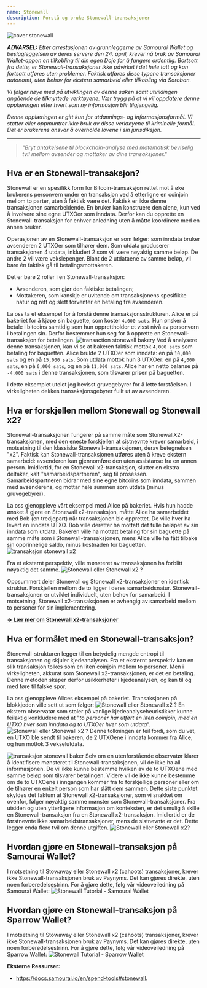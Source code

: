 ```yaml
---
name: Stonewall
description: Forstå og bruke Stonewall-transaksjoner
---
```

![cover stonewall](assets/cover.webp)

***ADVARSEL:** Etter arrestasjonen av grunnleggerne av Samourai Wallet og beslagleggelsen av deres servere den 24. april, krever nå bruk av Samourai Wallet-appen en tilkobling til din egen Dojo for å fungere ordentlig. Bortsett fra dette, er Stonewall-transaksjoner ikke påvirket i det hele tatt og kan fortsatt utføres uten problemer. Faktisk utføres disse typene transaksjoner autonomt, uten behov for ekstern samarbeid eller tilkobling via Soroban.*

_Vi følger nøye med på utviklingen av denne saken samt utviklingen angående de tilknyttede verktøyene. Vær trygg på at vi vil oppdatere denne opplæringen etter hvert som ny informasjon blir tilgjengelig._

_Denne opplæringen er gitt kun for utdannings- og informasjonsformål. Vi støtter eller oppmuntrer ikke bruk av disse verktøyene til kriminelle formål. Det er brukerens ansvar å overholde lovene i sin jurisdiksjon._

---

> *"Bryt antakelsene til blockchain-analyse med matematisk beviselig tvil mellom avsender og mottaker av dine transaksjoner."*

## Hva er en Stonewall-transaksjon?
Stonewall er en spesifikk form for Bitcoin-transaksjon rettet mot å øke brukerens personvern under en transaksjon ved å etterligne en coinjoin mellom to parter, uten å faktisk være det. Faktisk er ikke denne transaksjonen samarbeidende. En bruker kan konstruere den alene, kun ved å involvere sine egne UTXOer som inndata. Derfor kan du opprette en Stonewall-transaksjon for enhver anledning uten å måtte koordinere med en annen bruker.

Operasjonen av en Stonewall-transaksjon er som følger: som inndata bruker avsenderen 2 UTXOer som tilhører dem. Som utdata produserer transaksjonen 4 utdata, inkludert 2 som vil være nøyaktig samme beløp. De andre 2 vil være vekslepenger. Blant de 2 utdataene av samme beløp, vil bare én faktisk gå til betalingsmottakeren.

Det er bare 2 roller i en Stonewall-transaksjon:
- Avsenderen, som gjør den faktiske betalingen;
- Mottakeren, som kanskje er uvitende om transaksjonens spesifikke natur og rett og slett forventer en betaling fra avsenderen.

La oss ta et eksempel for å forstå denne transaksjonsstrukturen. Alice er på bakeriet for å kjøpe sin baguette, som koster `4,000 sats`. Hun ønsker å betale i bitcoins samtidig som hun opprettholder et visst nivå av personvern i betalingen sin. Derfor bestemmer hun seg for å opprette en Stonewall-transaksjon for betalingen.
![transaction stonewall bakery](assets/en/1.webp)
Ved å analysere denne transaksjonen, kan vi se at bakeren faktisk mottok `4,000 sats` som betaling for baguetten. Alice brukte 2 UTXOer som inndata: en på `10,000 sats` og en på `15,000 sats`. Som utdata mottok hun 3 UTXOer: en på `4,000 sats`, en på `6,000 sats`, og en på `11,000 sats`. Alice har en netto balanse på `-4,000 sats` i denne transaksjonen, som tilsvarer prisen på baguetten.

I dette eksemplet utelot jeg bevisst gruvegebyrer for å lette forståelsen. I virkeligheten dekkes transaksjonsgebyrer fullt ut av avsenderen.

## Hva er forskjellen mellom Stonewall og Stonewall x2?
Stonewall-transaksjonen fungerer på samme måte som StonewallX2-transaksjonen, med den eneste forskjellen at sistnevnte krever samarbeid, i motsetning til den klassiske Stonewall-transaksjonen, derav betegnelsen "x2". Faktisk kan Stonewall-transaksjonen utføres uten å kreve ekstern samarbeid: avsenderen kan gjennomføre den uten assistanse fra en annen person. Imidlertid, for en Stonewall x2-transaksjon, slutter en ekstra deltaker, kalt "samarbeidspartneren", seg til prosessen. Samarbeidspartneren bidrar med sine egne bitcoins som inndata, sammen med avsenderens, og mottar hele summen som utdata (minus gruvegebyrer).

La oss gjenoppleve vårt eksempel med Alice på bakeriet. Hvis hun hadde ønsket å gjøre en Stonewall x2-transaksjon, måtte Alice ha samarbeidet med Bob (en tredjepart) når transaksjonen ble opprettet. De ville hver ha levert en inndata UTXO. Bob ville deretter ha mottatt det fulle beløpet av sin inndata som utdata. Bakeren ville ha mottatt betaling for sin baguette på samme måte som i Stonewall-transaksjonen, mens Alice ville ha fått tilbake sin opprinnelige saldo, minus kostnaden for baguetten.
![transaksjon stonewall x2](assets/en/2.webp)

Fra et eksternt perspektiv, ville mønsteret av transaksjonen ha forblitt nøyaktig det samme.
![Stonewall eller Stonewall x2 ?](assets/en/3.webp)

Oppsummert deler Stonewall og Stonewall x2-transaksjoner en identisk struktur. Forskjellen mellom de to ligger i deres samarbeidsnatur. Stonewall-transaksjonen er utviklet individuelt, uten behov for samarbeid. I motsetning, Stonewall x2-transaksjonen er avhengig av samarbeid mellom to personer for sin implementering.

[**-> Lær mer om Stonewall x2-transaksjoner**](https://planb.network/tutorials/privacy/stonewall-x2)

## Hva er formålet med en Stonewall-transaksjon?
Stonewall-strukturen legger til en betydelig mengde entropi til transaksjonen og skjuler kjedeanalysen. Fra et eksternt perspektiv kan en slik transaksjon tolkes som en liten coinjoin mellom to personer. Men i virkeligheten, akkurat som Stonewall x2-transaksjonen, er det en betaling. Denne metoden skaper derfor usikkerheter i kjedeanalysen, og kan til og med føre til falske spor.

La oss gjenoppleve Alices eksempel på bakeriet. Transaksjonen på blokkjeden ville sett ut som følger:
![Stonewall eller Stonewall x2 ?](assets/en/4.webp)
En ekstern observatør som stoler på vanlige kjedeanalyseheuristikker kunne feilaktig konkludere med at "*to personer har utført en liten coinjoin, med én UTXO hver som inndata og to UTXOer hver som utdata*".
![Stonewall eller Stonewall x2 ?](assets/en/5.webp)
Denne tolkningen er feil fordi, som du vet, en UTXO ble sendt til bakeren, de 2 UTXOene i inndata kommer fra Alice, og hun mottok 3 vekselutdata.

![transaksjon stonewall baker](assets/en/1.webp)
Selv om en utenforstående observatør klarer å identifisere mønsteret til Stonewall-transaksjonen, vil de ikke ha all informasjonen. De vil ikke kunne bestemme hvilken av de to UTXOene med samme beløp som tilsvarer betalingen. Videre vil de ikke kunne bestemme om de to UTXOene i inngangen kommer fra to forskjellige personer eller om de tilhører en enkelt person som har slått dem sammen. Dette siste punktet skyldes det faktum at Stonewall x2-transaksjoner, som vi snakket om ovenfor, følger nøyaktig samme mønster som Stonewall-transaksjoner. Fra utsiden og uten ytterligere informasjon om konteksten, er det umulig å skille en Stonewall-transaksjon fra en Stonewall x2-transaksjon. Imidlertid er de førstnevnte ikke samarbeidstransaksjoner, mens de sistnevnte er det. Dette legger enda flere tvil om denne utgiften.
![Stonewall eller Stonewall x2?](assets/en/3.webp)
## Hvordan gjøre en Stonewall-transaksjon på Samourai Wallet?
I motsetning til Stowaway eller Stonewall x2 (cahoots) transaksjoner, krever ikke Stonewall-transaksjonen bruk av Paynyms. Det kan gjøres direkte, uten noen forberedelsestrinn. For å gjøre dette, følg vår videoveiledning på Samourai Wallet:
![Stonewall Tutorial - Samourai Wallet](https://youtu.be/mlRtZvWGuk0?si=e_lSKJLvybWUna1j)

## Hvordan gjøre en Stonewall-transaksjon på Sparrow Wallet?
I motsetning til Stowaway eller Stonewall x2 (cahoots) transaksjoner, krever ikke Stonewall-transaksjonen bruk av Paynyms. Det kan gjøres direkte, uten noen forberedelsestrinn. For å gjøre dette, følg vår videoveiledning på Sparrow Wallet:
![Stonewall Tutorial - Sparrow Wallet](https://youtu.be/su89ljkV_OI?si=1jNaSJGvECUYe6Or)


**Eksterne Ressurser:**
- https://docs.samourai.io/en/spend-tools#stonewall.